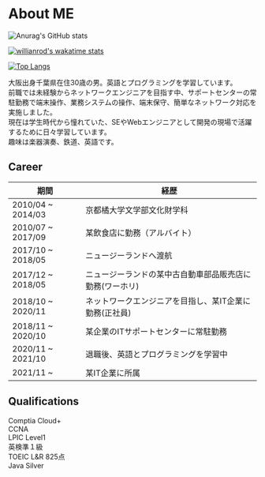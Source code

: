 # About ME
![Anurag's GitHub stats](https://github-readme-stats.vercel.app/api?username=kuccho524&show_icons=true&theme=dark)

[![willianrod's wakatime stats](https://github-readme-stats.vercel.app/api/wakatime?kuccho524=compact&theme=dark)](https://github.com/anuraghazra/github-readme-stats)

[![Top Langs](https://github-readme-stats.vercel.app/api/top-langs/?username=kuccho524&layout=compact&theme=dark)](https://github.com/anuraghazra/github-readme-stats)

大阪出身千葉県在住30歳の男。英語とプログラミングを学習しています。<br>
前職では未経験からネットワークエンジニアを目指す中、サポートセンターの常駐勤務で端末操作、業務システムの操作、端末保守、簡単なネットワーク対応を実施しました。<br>
現在は学生時代から憧れていた、SEやWebエンジニアとして開発の現場で活躍するために日々学習しています。<br>
趣味は楽器演奏、鉄道、英語です。

## Career
<table>
  <thead>
    <th>期間</th>
    <th>経歴</th>
  </thead>
  <tbody>
    <tr>
      <td>2010/04 ~ 2014/03</td>
      <td>京都橘大学文学部文化財学科</td>
    </tr>
    <tr>
      <td>2010/07 ~ 2017/09</td>
      <td>某飲食店に勤務（アルバイト）</td>
    </tr>
    <tr>
      <td>2017/10 ~ 2018/05</td>
      <td>ニュージーランドへ渡航</td>
    </tr>
    <tr>
      <td>2017/12 ~ 2018/05</td>
      <td>ニュージーランドの某中古自動車部品販売店に勤務(ワーホリ)</td>
    </tr>
    <tr>
      <td>2018/10 ~ 2020/11</td>
      <td>ネットワークエンジニアを目指し、某IT企業に勤務(正社員)</td>
    </tr>
    <tr>
      <td>2018/11 ~ 2020/10</td>
      <td>某企業のITサポートセンターに常駐勤務</td>
    </tr>
    <tr>
      <td>2020/11 ~ 2021/10</td>
      <td>退職後、英語とプログラミングを学習中</td>
    </tr>
    <tr>
      <td>2021/11 ~</td>
      <td>某IT企業に所属</td>
    </tr>
  </tbody>
 </table>

## Qualifications
Comptia Cloud+<br>
CCNA<br>
LPIC Level1<br>
英検準１級<br>
TOEIC L&R 825点<br>
Java Silver
